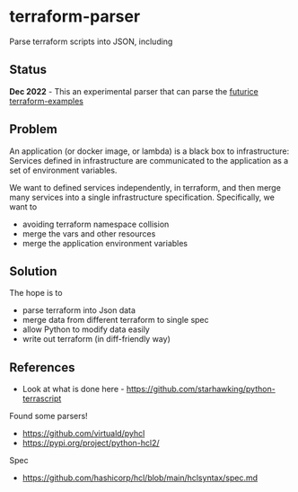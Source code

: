 # terraform-parser

Parse terraform scripts into JSON, including 


## Status

**Dec 2022** - This an experimental parser that can parse the [futurice terraform-examples](https://github.com/futurice/terraform-examples)

## Problem

An application (or docker image, or lambda) is a black box to infrastructure: Services defined in infrastructure are communicated to the application as a set of environment variables.

We want to defined services independently, in terraform, and then merge many services into a single infrastructure specification.  Specifically, we want to 

* avoiding terraform namespace collision
* merge the vars and other resources 
* merge the application environment variables  

## Solution

The hope is to 

* parse terraform into Json data
* merge data from different terraform to single spec
* allow Python to modify data easily
* write out terraform (in diff-friendly way)

## References

* Look at what is done here - https://github.com/starhawking/python-terrascript


Found some parsers!

* https://github.com/virtuald/pyhcl
* https://pypi.org/project/python-hcl2/


Spec
 * https://github.com/hashicorp/hcl/blob/main/hclsyntax/spec.md



